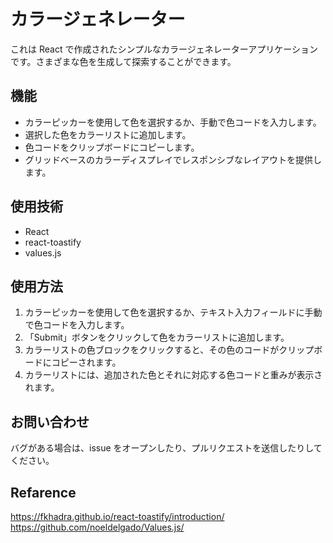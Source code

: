 # カラージェネレーター

これは React で作成されたシンプルなカラージェネレーターアプリケーションです。さまざまな色を生成して探索することができます。

## 機能

- カラーピッカーを使用して色を選択するか、手動で色コードを入力します。
- 選択した色をカラーリストに追加します。
- 色コードをクリップボードにコピーします。
- グリッドベースのカラーディスプレイでレスポンシブなレイアウトを提供します。

## 使用技術

- React
- react-toastify
- values.js

## 使用方法

1. カラーピッカーを使用して色を選択するか、テキスト入力フィールドに手動で色コードを入力します。
2. 「Submit」ボタンをクリックして色をカラーリストに追加します。
3. カラーリストの色ブロックをクリックすると、その色のコードがクリップボードにコピーされます。
4. カラーリストには、追加された色とそれに対応する色コードと重みが表示されます。

## お問い合わせ

バグがある場合は、issue をオープンしたり、プルリクエストを送信したりしてください。

## Refarence

https://fkhadra.github.io/react-toastify/introduction/
https://github.com/noeldelgado/Values.js/

